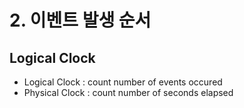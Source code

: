# 2. 이벤트 발생 순서

## Logical Clock

* Logical Clock : count number of events occured
* Physical Clock : count number of seconds elapsed

